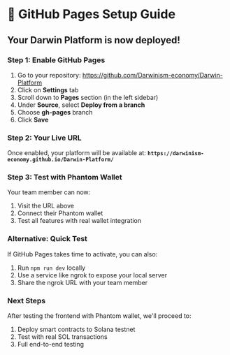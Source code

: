 # 🚀 GitHub Pages Setup Guide

## Your Darwin Platform is now deployed!

### **Step 1: Enable GitHub Pages**

1. Go to your repository: https://github.com/Darwinism-economy/Darwin-Platform
2. Click on **Settings** tab
3. Scroll down to **Pages** section (in the left sidebar)
4. Under **Source**, select **Deploy from a branch**
5. Choose **gh-pages** branch
6. Click **Save**

### **Step 2: Your Live URL**

Once enabled, your platform will be available at:
**`https://darwinism-economy.github.io/Darwin-Platform/`**

### **Step 3: Test with Phantom Wallet**

Your team member can now:
1. Visit the URL above
2. Connect their Phantom wallet
3. Test all features with real wallet integration

### **Alternative: Quick Test**

If GitHub Pages takes time to activate, you can also:
1. Run `npm run dev` locally
2. Use a service like ngrok to expose your local server
3. Share the ngrok URL with your team member

### **Next Steps**

After testing the frontend with Phantom wallet, we'll proceed to:
1. Deploy smart contracts to Solana testnet
2. Test with real SOL transactions
3. Full end-to-end testing 